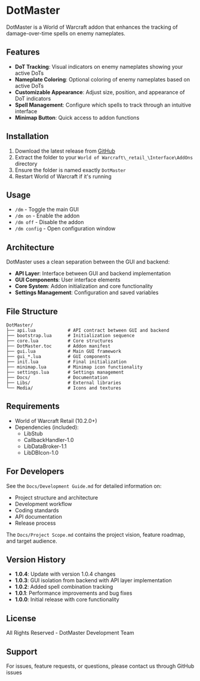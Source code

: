 # DotMaster

DotMaster is a World of Warcraft addon that enhances the tracking of damage-over-time spells on enemy nameplates.

## Features

- **DoT Tracking**: Visual indicators on enemy nameplates showing your active DoTs
- **Nameplate Coloring**: Optional coloring of enemy nameplates based on active DoTs
- **Customizable Appearance**: Adjust size, position, and appearance of DoT indicators
- **Spell Management**: Configure which spells to track through an intuitive interface
- **Minimap Button**: Quick access to addon functions

## Installation

1. Download the latest release from [GitHub](https://github.com/YourUsername/DotMaster/releases)
2. Extract the folder to your `World of Warcraft\_retail_\Interface\AddOns` directory
3. Ensure the folder is named exactly `DotMaster`
4. Restart World of Warcraft if it's running

## Usage

- `/dm` - Toggle the main GUI
- `/dm on` - Enable the addon
- `/dm off` - Disable the addon
- `/dm config` - Open configuration window

## Architecture

DotMaster uses a clean separation between the GUI and backend:

- **API Layer**: Interface between GUI and backend implementation
- **GUI Components**: User interface elements
- **Core System**: Addon initialization and core functionality
- **Settings Management**: Configuration and saved variables

## File Structure

```
DotMaster/
├── api.lua            # API contract between GUI and backend
├── bootstrap.lua      # Initialization sequence
├── core.lua           # Core structures
├── DotMaster.toc      # Addon manifest
├── gui.lua            # Main GUI framework
├── gui_*.lua          # GUI components
├── init.lua           # Final initialization
├── minimap.lua        # Minimap icon functionality
├── settings.lua       # Settings management
├── Docs/              # Documentation
├── Libs/              # External libraries
└── Media/             # Icons and textures
```

## Requirements

- World of Warcraft Retail (10.2.0+)
- Dependencies (included):
  - LibStub
  - CallbackHandler-1.0
  - LibDataBroker-1.1
  - LibDBIcon-1.0

## For Developers

See the `Docs/Development Guide.md` for detailed information on:
- Project structure and architecture
- Development workflow
- Coding standards
- API documentation
- Release process

The `Docs/Project Scope.md` contains the project vision, feature roadmap, and target audience.

## Version History

- **1.0.4**: Update with version 1.0.4 changes
- **1.0.3**: GUI isolation from backend with API layer implementation
- **1.0.2**: Added spell combination tracking
- **1.0.1**: Performance improvements and bug fixes
- **1.0.0**: Initial release with core functionality

## License

All Rights Reserved - DotMaster Development Team

## Support

For issues, feature requests, or questions, please contact us through GitHub issues 
